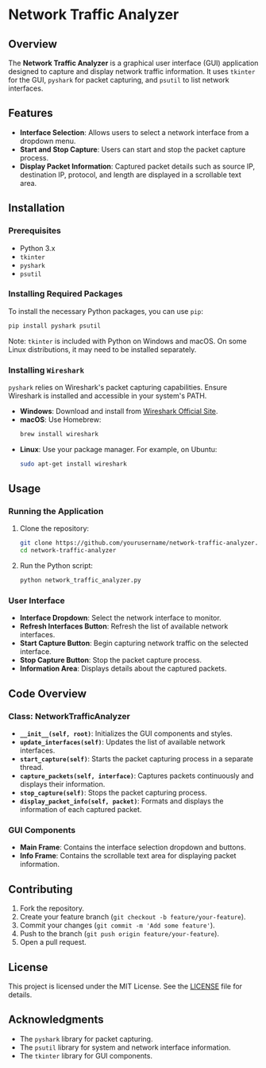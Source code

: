 # Network Traffic Analyzer

## Overview

The **Network Traffic Analyzer** is a graphical user interface (GUI) application designed to capture and display network traffic information. It uses `tkinter` for the GUI, `pyshark` for packet capturing, and `psutil` to list network interfaces.

## Features

- **Interface Selection**: Allows users to select a network interface from a dropdown menu.
- **Start and Stop Capture**: Users can start and stop the packet capture process.
- **Display Packet Information**: Captured packet details such as source IP, destination IP, protocol, and length are displayed in a scrollable text area.

## Installation

### Prerequisites

- Python 3.x
- `tkinter`
- `pyshark`
- `psutil`

### Installing Required Packages

To install the necessary Python packages, you can use `pip`:

```bash
pip install pyshark psutil
```

Note: `tkinter` is included with Python on Windows and macOS. On some Linux distributions, it may need to be installed separately.

### Installing `Wireshark`

`pyshark` relies on Wireshark's packet capturing capabilities. Ensure Wireshark is installed and accessible in your system's PATH.

- **Windows**: Download and install from [Wireshark Official Site](https://www.wireshark.org/download.html).
- **macOS**: Use Homebrew:
  ```bash
  brew install wireshark
  ```
- **Linux**: Use your package manager. For example, on Ubuntu:
  ```bash
  sudo apt-get install wireshark
  ```

## Usage

### Running the Application

1. Clone the repository:
   ```bash
   git clone https://github.com/yourusername/network-traffic-analyzer.git
   cd network-traffic-analyzer
   ```

2. Run the Python script:
   ```bash
   python network_traffic_analyzer.py
   ```

### User Interface

- **Interface Dropdown**: Select the network interface to monitor.
- **Refresh Interfaces Button**: Refresh the list of available network interfaces.
- **Start Capture Button**: Begin capturing network traffic on the selected interface.
- **Stop Capture Button**: Stop the packet capture process.
- **Information Area**: Displays details about the captured packets.

## Code Overview

### Class: NetworkTrafficAnalyzer

- **`__init__(self, root)`**: Initializes the GUI components and styles.
- **`update_interfaces(self)`**: Updates the list of available network interfaces.
- **`start_capture(self)`**: Starts the packet capturing process in a separate thread.
- **`capture_packets(self, interface)`**: Captures packets continuously and displays their information.
- **`stop_capture(self)`**: Stops the packet capturing process.
- **`display_packet_info(self, packet)`**: Formats and displays the information of each captured packet.

### GUI Components

- **Main Frame**: Contains the interface selection dropdown and buttons.
- **Info Frame**: Contains the scrollable text area for displaying packet information.

## Contributing

1. Fork the repository.
2. Create your feature branch (`git checkout -b feature/your-feature`).
3. Commit your changes (`git commit -m 'Add some feature'`).
4. Push to the branch (`git push origin feature/your-feature`).
5. Open a pull request.

## License

This project is licensed under the MIT License. See the [LICENSE](LICENSE) file for details.

## Acknowledgments

- The `pyshark` library for packet capturing.
- The `psutil` library for system and network interface information.
- The `tkinter` library for GUI components.
